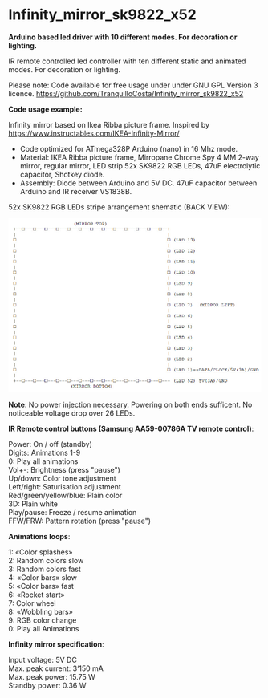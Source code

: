 # Infinity_mirror_sk9822_x52

<b>Arduino based led driver with 10 different modes. For decoration or lighting.</b>  

IR remote controlled led controller with ten different static and animated modes. For decoration or lighting.

Please note: Code available for free usage under under GNU GPL Version 3 licence.
https://github.com/TranquilloCosta/Infinity_mirror_sk9822_x52

<b>Code usage example:</b>

Infinity mirror based on Ikea Ribba picture frame. Inspired by https://www.instructables.com/IKEA-Infinity-Mirror/

- Code optimized for ATmega328P Arduino (nano) in 16 Mhz mode.
- Material: IKEA Ribba picture frame, Mirropane Chrome Spy 4 MM 2-way mirror, regular mirror, LED strip 52x SK9822 RGB LEDs, 47uF electrolytic capacitor, Shotkey diode.
- Assembly: Diode between Arduino and 5V DC. 47uF capacitor between Arduino and IR receiver VS1838B.

52x SK9822 RGB LEDs stripe arrangement shematic (BACK VIEW):

![alt text](https://github.com/TranquilloCosta/Infinity_mirror_sk9822_x52/blob/main/shematic.jpg?raw=true)

<b>Note</b>: No power injection necessary. Powering on both ends sufficent. No noticeable voltage drop over 26 LEDs.  
  
<b>IR Remote control buttons (Samsung AA59-00786A TV remote control)</b>:  
  
Power: On / off (standby)  
Digits: Animations 1-9  
0: Play all animations  
Vol+-: Brightness (press "pause")  
Up/down: Color tone adjustment  
Left/right: Saturisation adjustment  
Red/green/yellow/blue: Plain color  
3D: Plain white  
Play/pause: Freeze / resume animation  
FFW/FRW: Pattern rotation (press "pause")  
  
<b>Animations loops</b>:  
  
1: «Color splashes»  
2:  Random colors slow  
3:  Random colors fast  
4: «Color bars» slow  
5: «Color bars» fast  
6: «Rocket start»  
7:  Color wheel  
8: «Wobbling bars»  
9:  RGB color change  
0:  Play all Animations  
  
<b>Infinity mirror specification</b>:  
  
Input voltage: 5V DC  
Max. peak current: 3‘150 mA  
Max. peak power: 15.75 W  
Standby power: 0.36 W  
